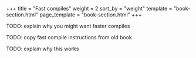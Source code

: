 +++
title = "Fast compiles"
weight = 2
sort_by = "weight"
template = "book-section.html"
page_template = "book-section.html"
+++

TODO: explain why you might want faster compiles

TODO: copy fast compile instructions from old book

TODO: explain why this works
